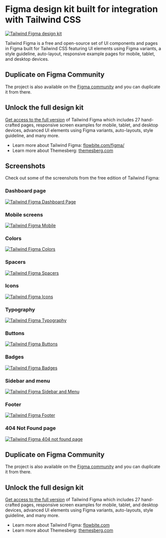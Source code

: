 # Figma design kit built for integration with Tailwind CSS

[![Tailwind Figma design kit](https://tailwind-figma.s3.us-east-2.amazonaws.com/public/og-image.png)](https://flowbite.com/figma/)

Tailwind Figma is a free and open-source set of UI components and pages in Figma built for Tailwind CSS featuring UI elements using Figma variants, a style guideline, auto-layout, responsive example pages for mobile, tablet, and desktop devices.

## Duplicate on Figma Community

The project is also available on the [Figma community](https://www.figma.com/community/file/973638860086718856) and you can duplicate it from there.

## Unlock the full design kit

[Get access to the full version](https://flowbite.com/figma//#pricing) of Tailwind Figma which includes 27 hand-crafted pages, responsive screen examples for mobile, tablet, and desktop devices, advanced UI elements using Figma variants, auto-layouts, style guideline, and many more.

- Learn more about Tailwind Figma: [flowbite.com/figma/](https://flowbite.com/figma/)
- Learn more about Themesberg: [themesberg.com](https://themesberg.com)

## Screenshots

Check out some of the screenshots from the free edition of Tailwind Figma:

### Dashboard page

[![Tailwind Figma Dashboard Page](https://tailwind-figma.s3.us-east-2.amazonaws.com/public/tailwind-figma-dashboard.png)](https://www.figma.com/community/file/973638860086718856)

### Mobile screens

[![Tailwind Figma Mobile](https://tailwind-figma.s3.us-east-2.amazonaws.com/public/tailwind-figma-mobile.png)](https://www.figma.com/community/file/973638860086718856)

### Colors

[![Tailwind Figma Colors](https://tailwind-figma.s3.us-east-2.amazonaws.com/public/tailwind-figma-colors.png)](https://www.figma.com/community/file/973638860086718856)

### Spacers

[![Tailwind Figma Spacers](https://tailwind-figma.s3.us-east-2.amazonaws.com/public/tailwind-figma-spacers.png)](https://www.figma.com/community/file/973638860086718856)

### Icons

[![Tailwind Figma Icons](https://tailwind-figma.s3.us-east-2.amazonaws.com/public/tailwind-figma-icons.png)](https://www.figma.com/community/file/973638860086718856)

### Typography

[![Tailwind Figma Typography](https://tailwind-figma.s3.us-east-2.amazonaws.com/public/tailwind-figma-typography.png)](https://www.figma.com/community/file/973638860086718856)

### Buttons

[![Tailwind Figma Buttons](https://tailwind-figma.s3.us-east-2.amazonaws.com/public/tailwind-figma-buttons.png)](https://www.figma.com/community/file/973638860086718856)

### Badges

[![Tailwind Figma Badges](https://tailwind-figma.s3.us-east-2.amazonaws.com/public/tailwind-figma-badges.png)](https://www.figma.com/community/file/973638860086718856)

### Sidebar and menu

[![Tailwind Figma Sidebar and Menu](https://tailwind-figma.s3.us-east-2.amazonaws.com/public/tailwind-figma-sidebar-and-navbars.png)](https://www.figma.com/community/file/973638860086718856)

### Footer

[![Tailwind Figma Footer](https://tailwind-figma.s3.us-east-2.amazonaws.com/public/tailwind-figma-footers.png)](https://www.figma.com/community/file/973638860086718856)


### 404 Not Found page

[![Tailwind Figma 404 not found page](https://tailwind-figma.s3.us-east-2.amazonaws.com/public/tailwind-figma-404.png)](https://www.figma.com/community/file/973638860086718856)


## Duplicate on Figma Community

The project is also available on the [Figma community](https://www.figma.com/community/file/973638860086718856) and you can duplicate it from there.

## Unlock the full design kit

[Get access to the full version](https://flowbite.com/figma/#pricing) of Tailwind Figma which includes 27 hand-crafted pages, responsive screen examples for mobile, tablet, and desktop devices, advanced UI elements using Figma variants, auto-layouts, style guideline, and many more.

- Learn more about Tailwind Figma: [flowbite.com](https://flowbite.com/figma/)
- Learn more about Themesberg: [themesberg.com](https://themesberg.com)
